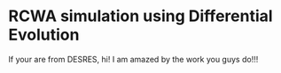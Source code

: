 # RCWA simulation using Differential Evolution

If your are from DESRES, hi!
I am amazed by the work you guys do!!!
